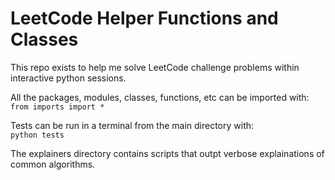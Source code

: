 <h1>LeetCode Helper Functions and Classes</h1>
<p>This repo exists to help me solve LeetCode challenge problems within interactive python sessions.</p>
<p>All the packages, modules, classes, functions, etc can be imported with: <br/><code>from imports import * </code></p>
<p>Tests can be run in a terminal from the main directory with: <br/><code>python tests </code></p>
<p>The explainers directory contains scripts that outpt verbose explainations of common algorithms.</p>
